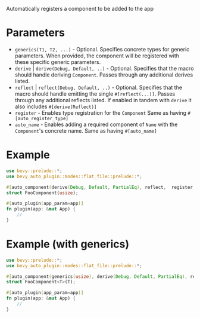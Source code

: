 Automatically registers a component to be added to the app

# Parameters
- `generics(T1, T2, ...)` - Optional. Specifies concrete types for generic parameters.
  When provided, the component will be registered with these specific generic parameters.
- `derive` | `derive(Debug, Default, ..)` - Optional. Specifies that the macro should handle deriving `Component`. 
  Passes through any additional derives listed.
- `reflect` | `reflect(Debug, Default, ..)` - Optional. Specifies that the macro should handle emitting the single `#[reflect(...)]`.
  Passes through any additional reflects listed.
  If enabled in tandem with `derive` it also includes `#[derive(Reflect)]` 
- `register` - Enables type registration for the `Component`
  Same as having `#[auto_register_type]`
- `auto_name` - Enables adding a required component of `Name` with the `Component`'s concrete name.
  Same as having `#[auto_name]`

# Example
```rust
use bevy::prelude::*;
use bevy_auto_plugin::modes::flat_file::prelude::*;

#[auto_component(derive(Debug, Default, PartialEq), reflect,  register, auto_name)]
struct FooComponent(usize);

#[auto_plugin(app_param=app)]
fn plugin(app: &mut App) {
    //
}
```

# Example (with generics)
```rust
use bevy::prelude::*;
use bevy_auto_plugin::modes::flat_file::prelude::*;

#[auto_component(generics(usize), derive(Debug, Default, PartialEq), reflect,  register)]
struct FooComponent<T>(T);

#[auto_plugin(app_param=app)]
fn plugin(app: &mut App) {
    //
}
```